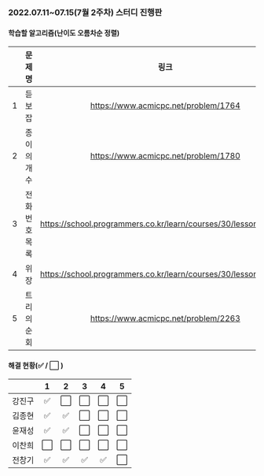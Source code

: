 ### 2022.07.11~07.15(7월 2주차) 스터디 진행판

#### 학습할 알고리즘(난이도 오름차순 정렬)

|      |    문제명     |                             링크                             | 난이도 |
| :--: | :-----------: | :----------------------------------------------------------: | :----: |
|  1   |    듣보잡     |             https://www.acmicpc.net/problem/1764             | 실버4  |
|  2   |  종이의 개수  |             https://www.acmicpc.net/problem/1780             | 실버2  |
|  3   | 전화번호 목록 | https://school.programmers.co.kr/learn/courses/30/lessons/42577 |  Lv2   |
|  4   |     위장      | https://school.programmers.co.kr/learn/courses/30/lessons/42578 |  Lv2   |
|  5   |  트리의 순회  |             https://www.acmicpc.net/problem/2263             | 골드2  |

#### 해결 현황(:white_check_mark: / :white_large_square:  )

|        |          1           |          2           |          3           |          4           |          5           |
| :----: | :------------------: | :------------------: | :------------------: | :------------------: | :------------------: |
| 강진구 |  :white_check_mark:  | :white_large_square: | :white_large_square: | :white_large_square: | :white_large_square: |
| 김종현 | :white_check_mark: | :white_check_mark: | :white_large_square: | :white_large_square: | :white_large_square: |
|  윤재성  |  :white_check_mark:  | :white_check_mark: | :white_large_square: | :white_large_square: | :white_large_square: |
| 이찬희 | :white_large_square: | :white_large_square: | :white_large_square: | :white_large_square: | :white_large_square: |
| 전창기 | :white_check_mark: | :white_check_mark: | :white_check_mark: | :white_check_mark: | :white_large_square: |

